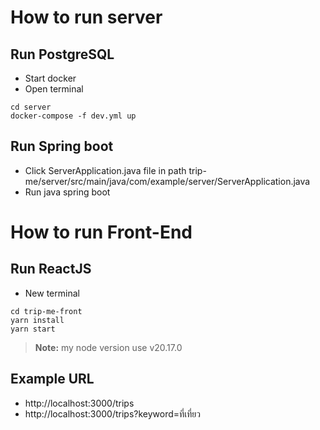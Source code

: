 # How to run server

## Run PostgreSQL
- Start docker
- Open terminal
```frontend
cd server
docker-compose -f dev.yml up
```
## Run Spring boot
- Click ServerApplication.java file in path trip-me/server/src/main/java/com/example/server/ServerApplication.java
- Run java spring boot

# How to run Front-End

## Run ReactJS
- New terminal
```frontend
cd trip-me-front
yarn install
yarn start
```
> **Note:** my node version use v20.17.0

## Example URL
- http://localhost:3000/trips
- http://localhost:3000/trips?keyword=ที่เที่ยว
